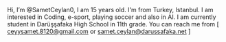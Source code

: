 Hi, I’m @SametCeylan0, I am 15 years old. I'm from Turkey, Istanbul.
I am interested in Coding, e-sport, playing soccer and also in AI. 
I am currently student in Darüşşafaka High School in 11th grade.
You can reach me from [ ceyysamet.8120@gmail.com or samet.ceylan@darussafaka.net ]
